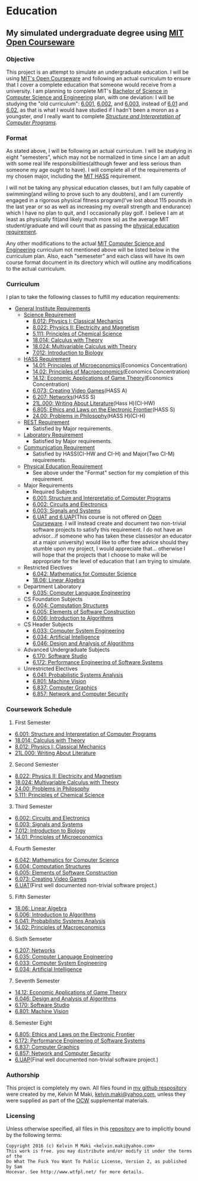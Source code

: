 # Education
## My simulated undergraduate degree using [MIT Open Courseware][1]

### Objective
This project is an attempt to simulate an undergraduate education.  I will
be using [MIT's Open Courseware][1] and following an actual curriculum to ensure
that I cover a complete education that someone would receive from a university.
I am planning to complete MIT's [Bachelor of Science in Computer Science and
Engineering][2] plan, with one deviation: I will be studying the "old curriculum":
[6.001][3], [6.002][4], and [6.003][5], instead of [6.01][6] and [6.02][7], as
that is what I would have studied if I hadn't been a moron as a youngster, _and_
I really want to complete [_Structure and Interpretation of Computer Programs_][8].

### Format
As stated above, I will be following an actual curriculum.  I will be studying in
eight "semesters", which may not be normalized in time since I am an adult with
some real life responsibilities(although fewer and less serious than someone my
age ought to have).  I will complete all of the requirements of my chosen major,
including the [MIT HASS][9] requirement.

I will not be taking any physical education classes, but I am fully capable of
swimming(and willing to prove such to any doubters), and I am currently engaged
in a rigorous physical fitness program(I've lost about 115 pounds in the last
year or so as well as increasing my overall strength and endurance) which I have
no plan to quit, and I occasionally play golf.  I believe I am at least as
physically fit(and likely much more so) as the average MIT student/graduate
and will count that as passing the [physical education requirement][10].

Any other modifications to the actual [MIT Computer Science and Engineering][2]
curriculum not mentioned above will be listed below in the curriculum plan.  Also,
each "semeseter" and each class will have its own course format document in its
directory which will outline any modifications to the actual curriculum.

### Curriculum
I plan to take the following classes to fulfill my education requirements:

* [General Institute Requirements][11]
  * [Science Requirement][12]
    * [8.012: Physics I: Classical Mechanics][13]
    * [8.022: Physics II: Electricity and Magnetism][14]
    * [5.111: Principles of Chemical Science][15]
    * [18.014: Calculus with Theory][16]
    * [18.024: Multivariable Calculus with Theory][17]
    * [7.012: Introduction to Biology][18]
  * [HASS Requirement][9]
    * [14.01: Principles of Microeconomics][19](Economics Concentration)
    * [14.02: Principles of Macroeconomics][20](Economics Concentration)
    * [14.12: Economic Applications of Game Theory][21](Economics Concentration)
    * [6.073: Creating Video Games][22](HASS A)
    * [6.207: Networks][23](HASS S)
    * [21L.000: Writing About Literature][24](Hass H)(CI-HW)
    * [6.805: Ethics and Laws on the Electronic Frontier][25](HASS S)
    * [24.00: Problems in Philosophy][26](HASS H)(CI-H)
  * [REST Requirement][27]
    * Satisfied by Major requirements.
  * [Laboratory Requirement][28]
    * Satisfied by Major requirements.
  * [Communication Requirement][29]
    * Satisfied by HASS(CI-HW and CI-H) and Major(Two CI-M) requirements.
  * [Physical Education Requirement][10]
    * See above under the "Format" section for my completion of this requirement.
  * Major Requirements
    * Required Subjects
    * [6.001: Structure and Interpretatio of Computer Programs][3]
    * [6.002: Circuits and Electronics][4]
    * [6.003: Signals and Systems][5]
    * [6.UAT and 6.UAP][30](This course is not offered on [Open Courseware][1].
        I will instead create and document two non-trivial software projects to
        satisfy this requirement.  I do not have an advisor...if someone who has
        taken these classes(or an educator at a major university) would like to
        offer free advice should they stumble upon my project, I would appreciate
        that... otherwise I will hope that the projects that I choose to make will
        be appropriate for the level of education that I am trying to simulate.
  * Restricted Electives
    * [6.042: Mathematics for Computer Science][31]
    * [18.06: Linear Algebra][32]
  * Department Laboratory
    * [6.035: Computer Language Engineering][33]
  * CS Foundation Subjects
    * [6.004: Computation Structures][34]
    * [6.005: Elements of Software Construction][35]
    * [6.006: Introduction to Algorithms][36]
  * CS Header Subjects
    * [6.033: Computer System Engineering][37]
    * [6.034: Artificial Intelligence][38]
    * [6.046: Design and Analysis of Algorithms][39]
  * Advanced Undergraduate Subjects
    * [6.170: Software Studio][40]
    * [6.172: Performance Engineering of Software Systems][41]  
  * Unrestricted Electives
    * [6.041: Probabilistic Systems Analysis][42]
    * [6.801: Machine Vision][43]
    * [6.837: Computer Graphics][44]
    * [6.857: Network and Computer Security][45]

### Coursework Schedule
1. First Semester
  * [6.001: Structure and Interpretation of Computer Programs][3]
  * [18.014: Calculus with Theory][16]
  * [8.012: Physics I: Classical Mechanics][13]
  * [21L.000: Writing About Literature][24]
2. Second Semester
  * [8.022: Physics II: Electricity and Magnetism][14]
  * [18.024: Multivariable Calculus with Theory][17]
  * [24.00: Problems in Philosophy][26]
  * [5.111: Principles of Chemical Science][15]
3. Third Semester
  * [6.002: Circuits and Electronics][4]
  * [6.003: Signals and Systems][5]
  * [7.012: Introduction to Biology][18]
  * [14.01: Principles of Microeconomics][19]
4. Fourth Semester
  * [6.042: Mathematics for Computer Science][31]
  * [6.004: Computation Structures][34]
  * [6.005: Elements of Software Construction][35]
  * [6.073: Creating Video Games][22]
  * [6.UAT][30](First well documented non-trivial
    software project.)
5. Fifth Semester
  * [18.06: Linear Algebra][32]
  * [6.006: Introduction to Algorithms][36]
  * [6.041: Probabilistic Systems Analysis][42]
  * [14.02: Principles of Macroeconomics][20]
6. Sixth Semseter
  * [6.207: Networks][23]
  * [6.035: Computer Language Engineering][33]
  * [6.033: Computer System Engineering][37]
  * [6.034: Artificial Intelligence][38]
7. Seventh Semester
  * [14.12: Economic Applications of Game Theory][21]
  * [6.046: Design and Analysis of Algorithms][39]
  * [6.170: Software Studio][40]
  * [6.801: Machine Vision][43]
8. Semester Eight
  * [6.805: Ethics and Laws on the Electronic Frontier][25]
  * [6.172: Performance Engineering of Software Systems][41]
  * [6.837: Computer Graphics][44]
  * [6.857: Network and Computer Security][45]
  * [6.UAP][30](Final well documented non-trivial
    software project.)

### Authorship
This project is completely my own.  All files found in [my github respository][46]
were created by me, Kelvin M Maki, <kelvin.maki@yahoo.com>, unless they were supplied
as part of the [OCW][1] supplemental materials.

### Licensing
Unless otherwise specified, all files in this [repository][46] are to implicitly
bound by the following terms:

    Copyright 2016 (c) Kelvin M Maki <kelvin.maki@yahoo.com>
    This work is free. you may distribute and/or modify it under the terms of the
    Do What The Fuck You Want To Public License, Version 2, as published by Sam
    Hocevar. See http://www.wtfpl.net/ for more details.

[1]:http://ocw.mit.edu/index.htm
[2]:http://catalog.mit.edu/degree-charts/computer-science-engineering-course-6-3/
[3]:http://ocw.mit.edu/courses/electrical-engineering-and-computer-science/6-001-structure-and-interpretation-of-computer-programs-spring-2005/
[4]:http://ocw.mit.edu/courses/electrical-engineering-and-computer-science/6-002-circuits-and-electronics-spring-2007/
[5]:http://ocw.mit.edu/courses/electrical-engineering-and-computer-science/6-003-signals-and-systems-fall-2011/
[6]:http://ocw.mit.edu/courses/electrical-engineering-and-computer-science/6-01sc-introduction-to-electrical-engineering-and-computer-science-i-spring-2011/
[7]:http://ocw.mit.edu/courses/electrical-engineering-and-computer-science/6-02-introduction-to-eecs-ii-digital-communication-systems-fall-2012/
[8]:https://mitpress.mit.edu/sicp/full-text/book/book.html
[9]:http://web.mit.edu/hassreq/
[10]:http://catalog.mit.edu/mit/undergraduate-education/general-institute-requirements/#physicaleducationtext
[11]:http://catalog.mit.edu/mit/undergraduate-education/general-institute-requirements/#text
[12]:http://catalog.mit.edu/mit/undergraduate-education/general-institute-requirements/#sciencerequirementtext
[13]:http://ocw.mit.edu/courses/physics/8-012-physics-i-classical-mechanics-fall-2008/
[14]:http://ocw.mit.edu/courses/physics/8-022-physics-ii-electricity-and-magnetism-fall-2006/
[15]:http://ocw.mit.edu/courses/chemistry/5-111-principles-of-chemical-science-fall-2008/index.htm
[16]:http://ocw.mit.edu/courses/mathematics/18-014-calculus-with-theory-fall-2010/
[17]:http://ocw.mit.edu/courses/mathematics/18-024-multivariable-calculus-with-theory-spring-2011/
[18]:http://ocw.mit.edu/courses/biology/7-012-introduction-to-biology-fall-2004/
[19]:http://ocw.mit.edu/courses/economics/14-01-principles-of-microeconomics-fall-2007/
[20]:http://ocw.mit.edu/courses/economics/14-02-principles-of-macroeconomics-spring-2014/
[21]:http://ocw.mit.edu/courses/economics/14-12-economic-applications-of-game-theory-fall-2012/
[22]:http://ocw.mit.edu/courses/comparative-media-studies-writing/cms-611j-creating-video-games-fall-2014/
[23]:http://ocw.mit.edu/courses/economics/14-15j-networks-fall-2009/
[24]:http://ocw.mit.edu/courses/literature/21l-000j-writing-about-literature-fall-2010/
[25]:http://ocw.mit.edu/courses/electrical-engineering-and-computer-science/6-805-ethics-and-the-law-on-the-electronic-frontier-fall-2005/
[26]:http://ocw.mit.edu/courses/linguistics-and-philosophy/24-00-problems-in-philosophy-fall-2010/
[27]:http://catalog.mit.edu/mit/undergraduate-education/general-institute-requirements/#restrequirementtext
[28]:http://catalog.mit.edu/mit/undergraduate-education/general-institute-requirements/#laboratoryrequirementtext
[29]:http://catalog.mit.edu/mit/undergraduate-education/general-institute-requirements/#communicationrequirementtext
[30]:http://catalog.mit.edu/search/?P=6.UAP
[31]:http://ocw.mit.edu/courses/electrical-engineering-and-computer-science/6-042j-mathematics-for-computer-science-fall-2010/
[32]:http://ocw.mit.edu/courses/mathematics/18-06-linear-algebra-spring-2010/
[33]:http://ocw.mit.edu/courses/electrical-engineering-and-computer-science/6-035-computer-language-engineering-spring-2010/
[34]:http://ocw.mit.edu/courses/electrical-engineering-and-computer-science/6-004-computation-structures-spring-2009/
[35]:http://ocw.mit.edu/courses/electrical-engineering-and-computer-science/6-005-elements-of-software-construction-fall-2011/
[36]:http://ocw.mit.edu/courses/electrical-engineering-and-computer-science/6-006-introduction-to-algorithms-fall-2011/
[37]:http://ocw.mit.edu/courses/electrical-engineering-and-computer-science/6-033-computer-system-engineering-spring-2009/
[38]:http://ocw.mit.edu/courses/electrical-engineering-and-computer-science/6-034-artificial-intelligence-fall-2010/
[39]:http://ocw.mit.edu/courses/electrical-engineering-and-computer-science/6-046j-design-and-analysis-of-algorithms-spring-2015/
[40]:http://ocw.mit.edu/courses/electrical-engineering-and-computer-science/6-170-software-studio-spring-2013/
[41]:http://ocw.mit.edu/courses/electrical-engineering-and-computer-science/6-172-performance-engineering-of-software-systems-fall-2010/
[42]:http://ocw.mit.edu/courses/electrical-engineering-and-computer-science/6-041-probabilistic-systems-analysis-and-applied-probability-fall-2010/
[43]:http://ocw.mit.edu/courses/electrical-engineering-and-computer-science/6-801-machine-vision-fall-2004/
[44]:http://ocw.mit.edu/courses/electrical-engineering-and-computer-science/6-837-computer-graphics-fall-2012/
[45]:http://ocw.mit.edu/courses/electrical-engineering-and-computer-science/6-857-network-and-computer-security-spring-2014/
[46]:https://github.com/kmm1985/education